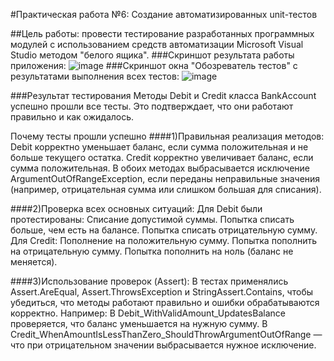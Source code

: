 #Практическая работа №6: Создание автоматизированных unit-тестов

##Цель работы: провести тестирование разработанных программных модулей
с использованием средств автоматизации Microsoft Visual Studio методом
&quot;белого ящика&quot;.
###Скриншот результата работы приложения:
![image](https://github.com/user-attachments/assets/9729de8c-667f-43b7-9a7a-5893b04b4feb) 
###Скриншот окна "Обозреватель тестов" с результатами выполнения всех тестов:
![image](https://github.com/user-attachments/assets/2bd1864a-113f-4690-b390-24cf55386a4d) 

###Результат тестирования
Методы Debit и Credit класса BankAccount успешно прошли все тесты. Это подтверждает, что они работают правильно и как ожидалось.

Почему тесты прошли успешно
####1)Правильная реализация методов:
Debit корректно уменьшает баланс, если сумма положительная и не больше текущего остатка.
Credit корректно увеличивает баланс, если сумма положительная.
В обоих методах выбрасывается исключение ArgumentOutOfRangeException, если переданы неправильные значения (например, отрицательная сумма или слишком большая для списания).

####2)Проверка всех основных ситуаций:
Для Debit были протестированы:
Списание допустимой суммы.
Попытка списать больше, чем есть на балансе.
Попытка списать отрицательную сумму.
Для Credit:
Пополнение на положительную сумму.
Попытка пополнить на отрицательную сумму.
Попытка пополнить на ноль (баланс не меняется).

####3)Использование проверок (Assert):
В тестах применялись Assert.AreEqual, Assert.ThrowsException и StringAssert.Contains, чтобы убедиться, что методы работают правильно и ошибки обрабатываются корректно.
Например:
В Debit_WithValidAmount_UpdatesBalance проверяется, что баланс уменьшается на нужную сумму.
В Credit_WhenAmountIsLessThanZero_ShouldThrowArgumentOutOfRange — что при отрицательном значении выбрасывается нужное исключение.

